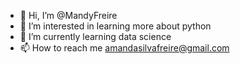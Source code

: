 - 👋 Hi, I’m @MandyFreire
- 👀 I’m interested in learning more about python
- 🌱 I’m currently learning data science
- 📫 How to reach me amandasilvafreire@gmail.com

<!---
MandyFreire/MandyFreire is a ✨ special ✨ repository because its `README.md` (this file) appears on your GitHub profile.
You can click the Preview link to take a look at your changes.
--->
